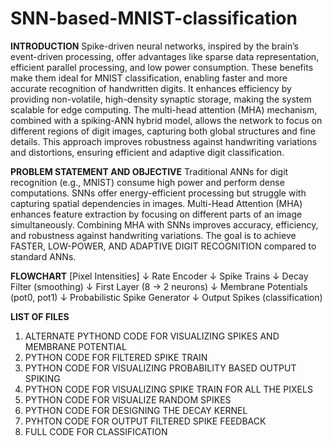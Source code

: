 # SNN-based-MNIST-classification

**INTRODUCTION**
Spike-driven neural networks, inspired by the brain’s event-driven processing, offer advantages like sparse data representation, efficient parallel processing, and low power consumption. These benefits make them ideal for MNIST classification, enabling faster and more accurate recognition of handwritten digits.
It enhances efficiency by providing non-volatile, high-density synaptic storage, making the system scalable for edge computing. The multi-head attention (MHA) mechanism, combined with a spiking-ANN hybrid model, allows the network to focus on different regions of digit images, capturing both global structures and fine details. This approach improves robustness against handwriting variations and distortions, ensuring efficient and adaptive digit classification.

**PROBLEM STATEMENT AND OBJECTIVE**
Traditional ANNs for digit recognition (e.g., MNIST) consume high power and perform dense computations.
SNNs offer energy-efficient processing but struggle with capturing spatial dependencies in images.
Multi-Head Attention (MHA) enhances feature extraction by focusing on different parts of an image simultaneously.
Combining MHA with SNNs improves accuracy, efficiency, and robustness against handwriting variations.
The goal is to achieve FASTER, LOW-POWER, AND ADAPTIVE DIGIT RECOGNITION compared to standard ANNs. 

**FLOWCHART**
[Pixel Intensities]
       ↓
  Rate Encoder
       ↓
  Spike Trains
       ↓
  Decay Filter (smoothing)
       ↓
  First Layer (8 → 2 neurons)
       ↓
  Membrane Potentials (pot0, pot1)
       ↓
Probabilistic Spike Generator
       ↓
  Output Spikes (classification)


  **LIST OF FILES**
  1) ALTERNATE PYTHOND CODE FOR VISUALIZING SPIKES AND MEMBRANE POTENTIAL
  2) PYTHON CODE FOR FILTERED SPIKE TRAIN
  3) PYTHON CODE FOR VISUALIZING PROBABILITY BASED OUTPUT SPIKING
  4) PYTHON CODE FOR VISUALIZING SPIKE TRAIN FOR ALL THE PIXELS
  5) PYTHON CODE FOR VISUALIZE RANDOM SPIKES
  6) PYTHON CODE FOR DESIGNING THE DECAY KERNEL
  7) PYHTON CODE FOR OUTPUT FILTERED SPIKE FEEDBACK
  8) FULL CODE FOR CLASSIFICATION

